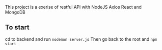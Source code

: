 This project is a exerise of restful API with NodeJS Axios React and MongoDB
## To start
cd to backend and run `nodemon server.js`
Then go back to the root and `npm start`